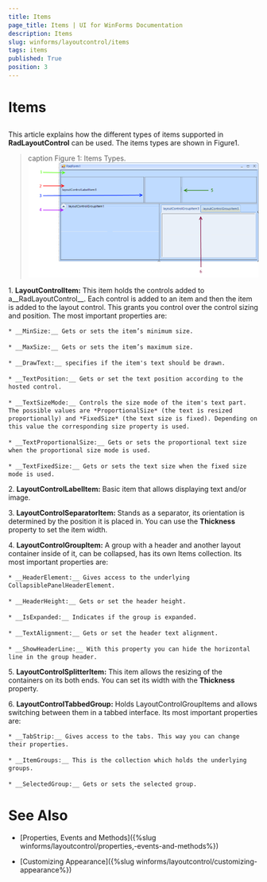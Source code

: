 ```yaml
---
title: Items
page_title: Items | UI for WinForms Documentation
description: Items
slug: winforms/layoutcontrol/items
tags: items
published: True
position: 3
---
```


# Items



## 

This article explains how the different types of items supported in __RadLayoutControl__ can be used. The items types are shown in Figure1.
        
>caption Figure 1: Items Types.<br>![layoutcontrol-items 001](images/layoutcontrol-items001.png)

1\. __LayoutControlItem:__ This item holds the controls added to a__RadLayoutControl__. Each control is added to an item and then the item is added to the layout control. This grants you control over the control sizing and position. The most important properties are:

    * __MinSize:__ Gets or sets the item’s minimum size.
    
    * __MaxSize:__ Gets or sets the item’s maximum size.
    
    * __DrawText:__ specifies if the item's text should be drawn.
    
    * __TextPosition:__ Gets or set the text position according to the hosted control.
    
    * __TextSizeMode:__ Controls the size mode of the item's text part. The possible values are *ProportionalSize* (the text is resized proportionally) and *FixedSize* (the text size is fixed). Depending on this value the corresponding size property is used.

    * __TextProportionalSize:__ Gets or sets the proportional text size when the proportional size mode is used.

    * __TextFixedSize:__ Gets or sets the text size when the fixed size mode is used.

2\. __LayoutControlLabelItem:__ Basic item that allows displaying text and/or image.

3\. __LayoutControlSeparatorItem:__ Stands as a separator, its orientation is determined by the position it is placed in. You can use the __Thickness__ property to set the item width.
            

4\. __LayoutControlGroupItem:__ A group with a header and another layout container inside of it, can be collapsed, has its own Items collection. Its most important properties are:

    * __HeaderElement:__ Gives access to the underlying CollapsiblePanelHeaderElement.
    
    * __HeaderHeight:__ Gets or set the header height.

    * __IsExpanded:__ Indicates if the group is expanded.

    * __TextAlignment:__ Gets or set the header text alignment.

    * __ShowHeaderLine:__ With this property you can hide the horizontal line in the group header.

5\. __LayoutControlSplitterItem:__ This item allows the resizing of the containers on its both ends. You can set its width with the __Thickness__ property.

6\. __LayoutControlTabbedGroup:__ Holds LayoutControlGroupItems and allows switching between them in a tabbed interface. Its most important properties are:

    * __TabStrip:__ Gives access to the tabs. This way you can change their properties.

    * __ItemGroups:__ This is the collection which holds the underlying groups.

    * __SelectedGroup:__ Gets or sets the selected group.

# See Also

 * [Properties, Events and Methods]({%slug winforms/layoutcontrol/properties,-events-and-methods%})

 * [Customizing Appearance]({%slug winforms/layoutcontrol/customizing-appearance%})
